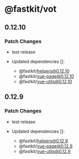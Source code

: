 # @fastkit/vot

## 0.12.10

### Patch Changes

- test release

- Updated dependencies []:
  - @fastkit/helpers@0.12.10
  - @fastkit/vue-page@0.12.10
  - @fastkit/vue-utils@0.12.10

## 0.12.9

### Patch Changes

- test release

- Updated dependencies []:
  - @fastkit/helpers@0.12.9
  - @fastkit/vue-page@0.12.9
  - @fastkit/vue-utils@0.12.9

